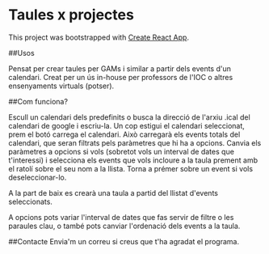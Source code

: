 # Taules x projectes

This project was bootstrapped with [Create React App](https://github.com/facebook/create-react-app).

##Usos

Pensat per crear taules per GAMs i similar a partir dels events d'un calendari. Creat per un ús in-house per professors de l'IOC o altres ensenyaments virtuals (potser).

##Com funciona?

Escull un calendari dels predefinits o busca la direcció de l'arxiu .ical del calendari de google i escriu-la. Un cop estigui el calendari seleccionat, prem el botó carrega el calendari. 
Això carregarà els events totals del calendari, que seran filtrats pels paràmetres que hi ha a opcions. 
Canvia els paràmetres a opcions si vols (sobretot vols un interval de dates que t'interessi) i selecciona els events que vols incloure a la taula prement amb el ratolí sobre el seu nom a la llista. Torna a prémer sobre un event si vols deseleccionar-lo.

A la part de baix es crearà una taula a partid del llistat d'events seleccionats. 

A opcions pots variar l'interval de dates que fas servir de filtre o les paraules clau, o també pots canviar l'ordenació dels events a la taula.

##Contacte
Envia'm un correu si creus que t'ha agradat el programa.